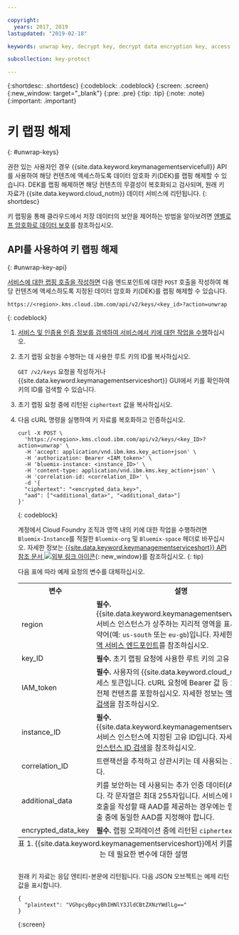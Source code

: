 ```yaml
---

copyright:
  years: 2017, 2019
lastupdated: "2019-02-18"

keywords: unwrap key, decrypt key, decrypt data encryption key, access data encryption key, envelope encryption API examples

subcollection: key-protect

---
```


{:shortdesc: .shortdesc}
{:codeblock: .codeblock}
{:screen: .screen}
{:new_window: target="_blank"}
{:pre: .pre}
{:tip: .tip}
{:note: .note}
{:important: .important}

# 키 랩핑 해제
{: #unwrap-keys}

권한 있는 사용자인 경우 {{site.data.keyword.keymanagementservicefull}} API를 사용하여 해당 컨텐츠에 액세스하도록 데이터 암호화 키(DEK)를 랩핑 해제할 수 있습니다. DEK를 랩핑 해제하면 해당 컨텐츠의 무결성이 복호화되고 검사되며, 원래 키 자료가 {{site.data.keyword.cloud_notm}} 데이터 서비스에 리턴됩니다.
{: shortdesc}

키 랩핑을 통해 클라우드에서 저장 데이터의 보안을 제어하는 방법을 알아보려면 [엔벨로프 암호화로 데이터 보호](/docs/services/key-protect?topic=key-protect-envelope-encryption)를 참조하십시오.

## API를 사용하여 키 랩핑 해제
{: #unwrap-key-api}

[서비스에 대한 랩핑 호출을 작성하면](/docs/services/key-protect?topic=key-protect-wrap-keys) 다음 엔드포인트에 대한 `POST` 호출을 작성하여 해당 컨텐츠에 액세스하도록 지정된 데이터 암호화 키(DEK)를 랩핑 해제할 수 있습니다.

```
https://<region>.kms.cloud.ibm.com/api/v2/keys/<key_id>?action=unwrap
```
{: codeblock}

1. [서비스 및 인증용 인증 정보를 검색하여 서비스에서 키에 대한 작업을 수행](/docs/services/key-protect?topic=key-protect-set-up-api)하십시오.

2. 초기 랩핑 요청을 수행하는 데 사용한 루트 키의 ID를 복사하십시오.

    `GET /v2/keys` 요청을 작성하거나 {{site.data.keyword.keymanagementserviceshort}} GUI에서 키를 확인하여 키의 ID를 검색할 수 있습니다.

3. 초기 랩핑 요청 중에 리턴된 `ciphertext` 값을 복사하십시오.

4. 다음 cURL 명령을 실행하여 키 자료를 복호화하고 인증하십시오.

    ```cURL
    curl -X POST \
      'https://<region>.kms.cloud.ibm.com/api/v2/keys/<key_ID>?action=unwrap' \
      -H 'accept: application/vnd.ibm.kms.key_action+json' \
      -H 'authorization: Bearer <IAM_token>' \
      -H 'bluemix-instance: <instance_ID>' \
      -H 'content-type: application/vnd.ibm.kms.key_action+json' \
      -H 'correlation-id: <correlation_ID>' \
      -d '{
      "ciphertext": "<encrypted_data_key>",
      "aad": ["<additional_data>", "<additional_data>"]
    }'
    ```
    {: codeblock}

    계정에서 Cloud Foundry 조직과 영역 내의 키에 대한 작업을 수행하려면 `Bluemix-Instance`를 적절한 `Bluemix-org` 및 `Bluemix-space` 헤더로 바꾸십시오. 자세한 정보는 [{{site.data.keyword.keymanagementserviceshort}} API 참조 문서 ![외부 링크 아이콘](../../icons/launch-glyph.svg "외부 링크 아이콘")](https://{DomainName}/apidocs/key-protect){: new_window}를 참조하십시오.
    {: tip}

    다음 표에 따라 예제 요청의 변수를 대체하십시오.
    <table>
      <tr>
        <th>변수</th>
        <th>설명</th>
      </tr>
      <tr>
        <td><varname>region</varname></td>
        <td><strong>필수.</strong> {{site.data.keyword.keymanagementserviceshort}} 서비스 인스턴스가 상주하는 지리적 영역을 표시하는 지역 약어(예: <code>us-south</code> 또는 <code>eu-gb</code>)입니다. 자세한 정보는 <a href="/docs/services/key-protect?topic=key-protect-regions#endpoints">지역 서비스 엔드포인트</a>를 참조하십시오.</td>
      </tr>
      <tr>
        <td><varname>key_ID</varname></td>
        <td><strong>필수.</strong> 초기 랩핑 요청에 사용한 루트 키의 고유 ID입니다.</td>
      </tr>
      <tr>
        <td><varname>IAM_token</varname></td>
        <td><strong>필수.</strong> 사용자의 {{site.data.keyword.cloud_notm}} 액세스 토큰입니다. cURL 요청에 Bearer 값 등 <code>IAM</code> 토큰의 전체 컨텐츠를 포함하십시오. 자세한 정보는 <a href="/docs/services/key-protect?topic=key-protect-retrieve-access-token">액세스 토큰 검색</a>을 참조하십시오.</td>
      </tr>
      <tr>
        <td><varname>instance_ID</varname></td>
        <td><strong>필수.</strong> {{site.data.keyword.keymanagementserviceshort}} 서비스 인스턴스에 지정된 고유 ID입니다. 자세한 정보는 <a href="/docs/services/key-protect?topic=key-protect-retrieve-instance-ID">인스턴스 ID 검색</a>을 참조하십시오.</td>
      </tr>
      <tr>
        <td><varname>correlation_ID</varname></td>
        <td>트랜잭션을 추적하고 상관시키는 데 사용되는 고유 ID입니다.</td>
      </tr>
      <tr>
        <td><varname>additional_data</varname></td>
        <td>키를 보안하는 데 사용되는 추가 인증 데이터(AAD)입니다. 각 문자열은 최대 255자입니다. 서비스에 대한 랩핑 호출을 작성할 때 AAD를 제공하는 경우에는 랩핑 해제 호출 중에 동일한 AAD를 지정해야 합니다.</td>
      </tr>
      <tr>
        <td><varname>encrypted_data_key</varname></td>
        <td><strong>필수.</strong> 랩핑 오퍼레이션 중에 리턴된 <code>ciphertext</code> 값입니다.</td>
      </tr>
      <caption style="caption-side:bottom;">표 1. {{site.data.keyword.keymanagementserviceshort}}에서 키를 랩핑 해제하는 데 필요한 변수에 대한 설명</caption>
    </table>

    원래 키 자료는 응답 엔티티-본문에 리턴됩니다. 다음 JSON 오브젝트는 예제 리턴값을 표시합니다.

    ```
    {
      "plaintext": "VGhpcyBpcyBhIHNlY3JldCBtZXNzYWdlLg=="
    }
    ```
    {:screen}

